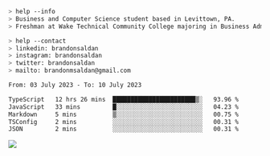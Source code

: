````bash
> help --info
> Business and Computer Science student based in Levittown, PA.
> Freshman at Wake Technical Community College majoring in Business Administration.
````

````bash
> help --contact
> linkedin: brandonsaldan
> instagram: brandonsaldan
> twitter: brandonsaldan
> mailto: brandonmsaldan@gmail.com
````

<!--START_SECTION:waka-->

```txt
From: 03 July 2023 - To: 10 July 2023

TypeScript   12 hrs 26 mins  ███████████████████████▒░   93.96 %
JavaScript   33 mins         █░░░░░░░░░░░░░░░░░░░░░░░░   04.23 %
Markdown     5 mins          ▒░░░░░░░░░░░░░░░░░░░░░░░░   00.75 %
TSConfig     2 mins          ░░░░░░░░░░░░░░░░░░░░░░░░░   00.31 %
JSON         2 mins          ░░░░░░░░░░░░░░░░░░░░░░░░░   00.31 %
```

<!--END_SECTION:waka-->

![](https://komarev.com/ghpvc/?username=brandonsaldan&color=6A8AFF)

